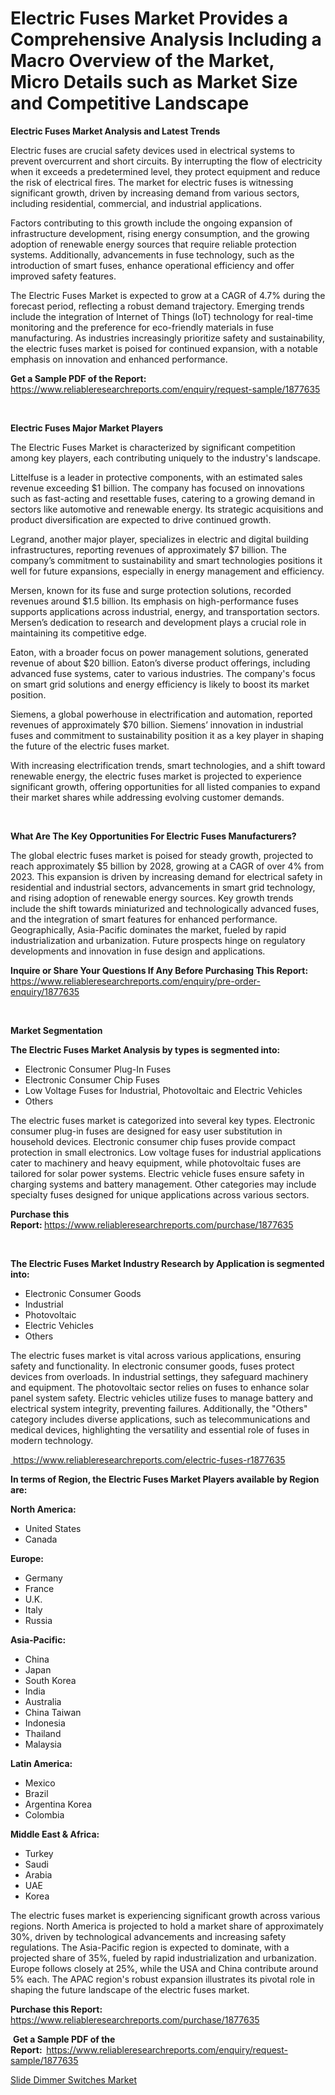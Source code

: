<p><h1>Electric Fuses Market Provides a Comprehensive Analysis Including a Macro Overview of the Market, Micro Details such as Market Size and Competitive Landscape</h1></p><p><strong>Electric Fuses Market Analysis and Latest Trends</strong></p>
<p><p>Electric fuses are crucial safety devices used in electrical systems to prevent overcurrent and short circuits. By interrupting the flow of electricity when it exceeds a predetermined level, they protect equipment and reduce the risk of electrical fires. The market for electric fuses is witnessing significant growth, driven by increasing demand from various sectors, including residential, commercial, and industrial applications. </p><p>Factors contributing to this growth include the ongoing expansion of infrastructure development, rising energy consumption, and the growing adoption of renewable energy sources that require reliable protection systems. Additionally, advancements in fuse technology, such as the introduction of smart fuses, enhance operational efficiency and offer improved safety features.</p><p>The Electric Fuses Market is expected to grow at a CAGR of 4.7% during the forecast period, reflecting a robust demand trajectory. Emerging trends include the integration of Internet of Things (IoT) technology for real-time monitoring and the preference for eco-friendly materials in fuse manufacturing. As industries increasingly prioritize safety and sustainability, the electric fuses market is poised for continued expansion, with a notable emphasis on innovation and enhanced performance.</p></p>
<p><strong>Get a Sample PDF of the Report:&nbsp;</strong> <a href="https://www.reliableresearchreports.com/enquiry/request-sample/1877635?utm_campaign=2269&utm_medium=2&utm_source=Github&utm_content=ia&utm_term=06042025&utm_id=electric-fuses">https://www.reliableresearchreports.com/enquiry/request-sample/1877635</a></p>
<p>&nbsp;</p>
<p><strong>Electric Fuses Major Market Players</strong></p>
<p><p>The Electric Fuses Market is characterized by significant competition among key players, each contributing uniquely to the industry's landscape. </p><p>Littelfuse is a leader in protective components, with an estimated sales revenue exceeding $1 billion. The company has focused on innovations such as fast-acting and resettable fuses, catering to a growing demand in sectors like automotive and renewable energy. Its strategic acquisitions and product diversification are expected to drive continued growth.</p><p>Legrand, another major player, specializes in electric and digital building infrastructures, reporting revenues of approximately $7 billion. The company’s commitment to sustainability and smart technologies positions it well for future expansions, especially in energy management and efficiency.</p><p>Mersen, known for its fuse and surge protection solutions, recorded revenues around $1.5 billion. Its emphasis on high-performance fuses supports applications across industrial, energy, and transportation sectors. Mersen’s dedication to research and development plays a crucial role in maintaining its competitive edge.</p><p>Eaton, with a broader focus on power management solutions, generated revenue of about $20 billion. Eaton’s diverse product offerings, including advanced fuse systems, cater to various industries. The company's focus on smart grid solutions and energy efficiency is likely to boost its market position.</p><p>Siemens, a global powerhouse in electrification and automation, reported revenues of approximately $70 billion. Siemens’ innovation in industrial fuses and commitment to sustainability position it as a key player in shaping the future of the electric fuses market.</p><p>With increasing electrification trends, smart technologies, and a shift toward renewable energy, the electric fuses market is projected to experience significant growth, offering opportunities for all listed companies to expand their market shares while addressing evolving customer demands.</p></p>
<p>&nbsp;</p>
<p><strong>What Are The Key Opportunities For Electric Fuses Manufacturers?</strong></p>
<p><p>The global electric fuses market is poised for steady growth, projected to reach approximately $5 billion by 2028, growing at a CAGR of over 4% from 2023. This expansion is driven by increasing demand for electrical safety in residential and industrial sectors, advancements in smart grid technology, and rising adoption of renewable energy sources. Key growth trends include the shift towards miniaturized and technologically advanced fuses, and the integration of smart features for enhanced performance. Geographically, Asia-Pacific dominates the market, fueled by rapid industrialization and urbanization. Future prospects hinge on regulatory developments and innovation in fuse design and applications.</p></p>
<p><strong>Inquire or Share Your Questions If Any Before Purchasing This Report:</strong> <a href="https://www.reliableresearchreports.com/enquiry/pre-order-enquiry/1877635?utm_campaign=2269&utm_medium=2&utm_source=Github&utm_content=ia&utm_term=06042025&utm_id=electric-fuses">https://www.reliableresearchreports.com/enquiry/pre-order-enquiry/1877635</a></p>
<p>&nbsp;</p>
<p><strong>Market Segmentation</strong></p>
<p><strong>The Electric Fuses Market Analysis by types is segmented into:</strong></p>
<p><ul><li>Electronic Consumer Plug-In Fuses</li><li>Electronic Consumer Chip Fuses</li><li>Low Voltage Fuses for Industrial, Photovoltaic and Electric Vehicles</li><li>Others</li></ul></p>
<p><p>The electric fuses market is categorized into several key types. Electronic consumer plug-in fuses are designed for easy user substitution in household devices. Electronic consumer chip fuses provide compact protection in small electronics. Low voltage fuses for industrial applications cater to machinery and heavy equipment, while photovoltaic fuses are tailored for solar power systems. Electric vehicle fuses ensure safety in charging systems and battery management. Other categories may include specialty fuses designed for unique applications across various sectors.</p></p>
<p><strong>Purchase this Report:&nbsp;</strong><a href="https://www.reliableresearchreports.com/purchase/1877635?utm_campaign=2269&utm_medium=2&utm_source=Github&utm_content=ia&utm_term=06042025&utm_id=electric-fuses">https://www.reliableresearchreports.com/purchase/1877635</a></p>
<p>&nbsp;</p>
<p><strong>The Electric Fuses Market Industry Research by Application is segmented into:</strong></p>
<p><ul><li>Electronic Consumer Goods</li><li>Industrial</li><li>Photovoltaic</li><li>Electric Vehicles</li><li>Others</li></ul></p>
<p><p>The electric fuses market is vital across various applications, ensuring safety and functionality. In electronic consumer goods, fuses protect devices from overloads. In industrial settings, they safeguard machinery and equipment. The photovoltaic sector relies on fuses to enhance solar panel system safety. Electric vehicles utilize fuses to manage battery and electrical system integrity, preventing failures. Additionally, the "Others" category includes diverse applications, such as telecommunications and medical devices, highlighting the versatility and essential role of fuses in modern technology.</p></p>
<p><a href="https://www.reliableresearchreports.com/electric-fuses-r1877635?utm_campaign=2269&utm_medium=2&utm_source=Github&utm_content=ia&utm_term=06042025&utm_id=electric-fuses">&nbsp;https://www.reliableresearchreports.com/electric-fuses-r1877635</a></p>
<p><strong>In terms of Region, the Electric Fuses Market Players available by Region are:</strong></p>
<p>
    <p> <strong> North America: </strong>
        <ul>
            <li>United States</li>
            <li>Canada</li>
        </ul>
        </p> 
    <p> <strong> Europe: </strong>
        <ul>
            <li>Germany</li>
            <li>France</li>
            <li>U.K.</li>
            <li>Italy</li>
            <li>Russia</li>
        </ul>
        </p> 
    <p> <strong> Asia-Pacific: </strong>
        <ul>
            <li>China</li>
            <li>Japan</li>
            <li>South Korea</li>
            <li>India</li>
            <li>Australia</li>
            <li>China Taiwan</li>
            <li>Indonesia</li>
            <li>Thailand</li>
            <li>Malaysia</li>
        </ul>
        </p> 
    <p> <strong> Latin America: </strong>
        <ul>
            <li>Mexico</li>
            <li>Brazil</li>
            <li>Argentina Korea</li>
            <li>Colombia</li>
        </ul>
        </p> 
    <p> <strong> Middle East & Africa: </strong>
        <ul>
            <li>Turkey</li>
            <li>Saudi</li>
            <li>Arabia</li>
            <li>UAE</li>
            <li>Korea</li>
        </ul>
    </p>
    </p>
<p><p>The electric fuses market is experiencing significant growth across various regions. North America is projected to hold a market share of approximately 30%, driven by technological advancements and increasing safety regulations. The Asia-Pacific region is expected to dominate, with a projected share of 35%, fueled by rapid industrialization and urbanization. Europe follows closely at 25%, while the USA and China contribute around 5% each. The APAC region's robust expansion illustrates its pivotal role in shaping the future landscape of the electric fuses market.</p></p>
<p><strong>Purchase this Report: </strong><a href="https://www.reliableresearchreports.com/purchase/1877635?utm_campaign=2269&utm_medium=2&utm_source=Github&utm_content=ia&utm_term=06042025&utm_id=electric-fuses">https://www.reliableresearchreports.com/purchase/1877635</a></p>
<p>&nbsp;<strong>Get a Sample PDF of the Report:&nbsp;&nbsp;</strong><a href="https://www.reliableresearchreports.com/enquiry/request-sample/1877635?utm_campaign=2269&utm_medium=2&utm_source=Github&utm_content=ia&utm_term=06042025&utm_id=electric-fuses">https://www.reliableresearchreports.com/enquiry/request-sample/1877635</a></p>
<p><strong></strong></p>
<p><p><a href="https://github.com/MonroeBullock54/Market-Research-Report-List-2/blob/main/slide-dimmer-switches-market.md?utm_campaign=2269&utm_medium=2&utm_source=Github&utm_content=ia&utm_term=06042025&utm_id=electric-fuses">Slide Dimmer Switches Market</a></p></p>